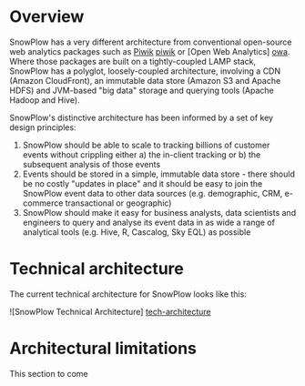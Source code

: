 # Overview

SnowPlow has a very different architecture from conventional open-source web analytics packages such as [Piwik] [piwik] or [Open Web Analytics] [owa]. Where those packages are built on a tightly-coupled LAMP stack, SnowPlow has a polyglot, loosely-coupled architecture, involving a CDN (Amazon CloudFront), an immutable data store (Amazon S3 and Apache HDFS) and JVM-based "big data" storage and querying tools (Apache Hadoop and Hive).

SnowPlow's distinctive architecture has been informed by a set of key design principles:

1. SnowPlow should be able to scale to tracking billions of customer events without crippling either a) the in-client tracking or b) the subsequent analysis of those events
2. Events should be stored in a simple, immutable data store - there should be no costly "updates in place" and it should be easy to join the SnowPlow event data to other data sources (e.g. demographic, CRM, e-commerce transactional or geographic)
3. SnowPlow should make it easy for business analysts, data scientists and engineers to query and analyse its event data in as wide a range of analytical tools (e.g. Hive, R, Cascalog, Sky EQL) as possible

# Technical architecture

The current technical architecture for SnowPlow looks like this:

![SnowPlow Technical Architecture] [tech-architecture]

[tech-architecture]: /snowplow/snowplow/wiki/about-snowplow/images/snowplow-tech-architecture.jpg

# Architectural limitations

This section to come

[piwik]: http://piwik.org/
[owa]: http://www.openwebanalytics.com/